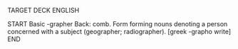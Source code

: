 TARGET DECK
ENGLISH

START
Basic
-grapher
Back: comb. Form forming nouns denoting a person concerned with a subject (geographer; radiographer). [greek -grapho write]
END

